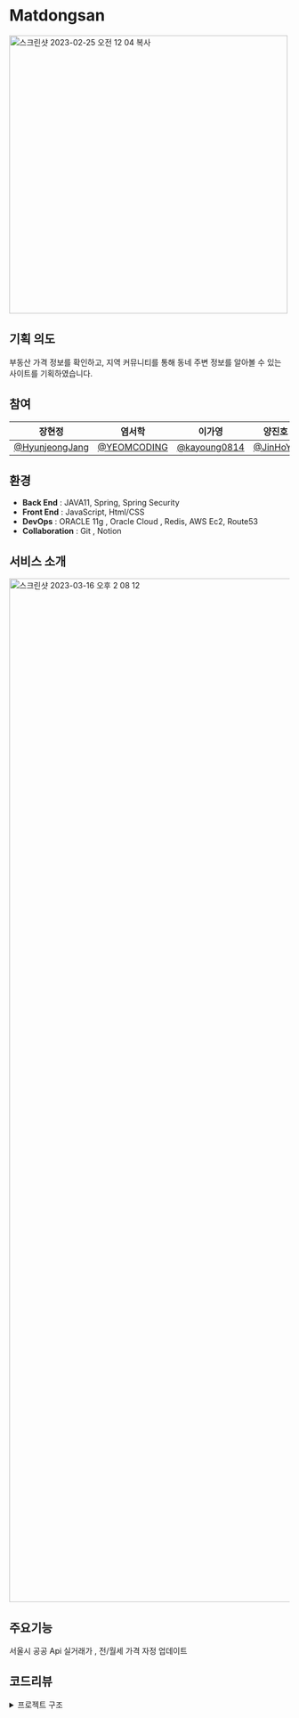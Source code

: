 # Matdongsan
<img width="500" alt="스크린샷 2023-02-25 오전 12 04 복사" src="https://user-images.githubusercontent.com/113197284/221238352-64af84b3-5248-4c3b-82c1-921d378379ad.png">

## 기획 의도
부동산 가격 정보를 확인하고, 지역 커뮤니티를 통해 동네 주변 정보를 알아볼 수 있는 사이트를 기획하였습니다.


## 참여
| 장현정 | 염서학 | 이가영 | 양진호 | 이이수 | 김도윤 |
|---|---|---|---|---|---|
| <a href="https://github.com/HyunjeongJang">@HyunjeongJang</a> | <a href="https://github.com/YEOMCODING">@YEOMCODING</a> | <a href="https://github.com/kayoung0814"> @kayoung0814</a> | <a href="https://github.com/JinHoYY"> @JinHoYY </a> | <a href="https://github.com/yisoo98776"> @yisoo98776 </a> | <a href="https://github.com/kimdory"> @kimdory </a> |


## 환경

- **Back End** : JAVA11, Spring, Spring Security
- **Front End** :  JavaScript, Html/CSS
- **DevOps** : ORACLE 11g , Oracle Cloud , Redis, AWS Ec2, Route53
- **Collaboration** : Git , Notion

## 서비스 소개
<img width="1840" alt="스크린샷 2023-03-16 오후 2 08 12" src="https://user-images.githubusercontent.com/113197284/225520481-795f6487-5b1b-4fab-b3cd-201a52300efc.png">





## 주요기능

서울시 공공 Api 실거래가 , 전/월세 가격 자정 업데이트



## 코드리뷰




<details>
<summary>프로젝트 구조</summary>
<div markdown="1">

  ```
  ├──java
  │   ├──folder
  │   │   ├──config 
  │   │   ├──controller 
  │   │   ├──dto 
  │   │   ├──repository 
  │   │   ├──service 
  │   │   ├──type 
  │   │   └──vo
  ├──resources
  │   ├──apiKey 
  │   ├──mappers
  │   └──sql
  ├──webapp
  │   ├──resources
  │   │   ├──css
  │   │   ├──files
  │   └── └──js
  │   ├──WEB-INF
  │   │   ├──views
      
  ```
</div>
</details>
<br/>

